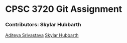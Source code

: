 # CPSC 3720 Git Assignment

### Contributors: Skylar Hubbarth

[Aditeya Srivastava](https://github.com/aditeyaS)
[Skylar Hubbarth](https://github.com/skylarhubb)
